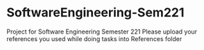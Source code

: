 # SoftwareEngineering-Sem221
Project for Software Engineering Semester 221
Please upload your references you used while doing tasks into References folder
